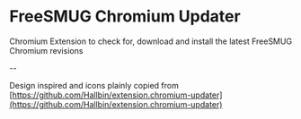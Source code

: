FreeSMUG Chromium Updater
==========================
Chromium Extension to check for, download and install the latest FreeSMUG Chromium revisions

--

Design inspired and icons plainly copied from [https://github.com/Hallbin/extension.chromium-updater](https://github.com/Hallbin/extension.chromium-updater)